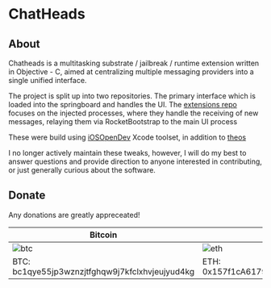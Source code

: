 # ChatHeads

## About

Chatheads is a multitasking substrate / jailbreak / runtime  extension written in Objective - C, aimed at centralizing multiple messaging providers into a single unified interface.

The project is split up into two repositories. The primary interface which is loaded into the springboard and handles the UI. The [extensions repo](https://github.com/c1d3rdev/ChatHeads-Extensions) focuses on the injected processes, where they handle the receiving of new messages, relaying them via RocketBootstrap to the main UI process

These were build using [iOSOpenDev](https://github.com/kokoabim/iOSOpenDev) Xcode toolset, in addition to [theos](https://github.com/theos/theos)

I no longer actively maintain these tweaks, however, I will do my best to answer questions and provide direction to anyone interested in contributing, or just generally curious about the software.


## Donate

Any donations are greatly appreceated!

| Bitcoin  | Ethereum | PayPal |
| ------------- | ------------- | ------------- |
| ![btc](https://user-images.githubusercontent.com/43149911/142432520-d8bf521a-2b11-4b86-b074-0571a117845d.jpeg)  | ![eth](https://user-images.githubusercontent.com/43149911/142432508-e1b54700-2449-4f5a-b562-852ec97184d8.jpeg) | [![paypal](https://www.paypalobjects.com/en_US/i/btn/btn_donateCC_LG.gif)](c1d3rdev@gmail.com) |
| BTC: bc1qye55jp3wznzjtfghqw9j7kfclxhvjeujyud4kg | ETH: 0x157f1cA61795dbDF9CB5cA791d7a517bfd8E9Ec0  | PayPal: c1d3rdev@gmail.com |
